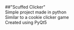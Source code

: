 ##"Scuffed Clicker"  
Simple project made in python  
Similar to a cookie clicker game  
Created using PyQt5
